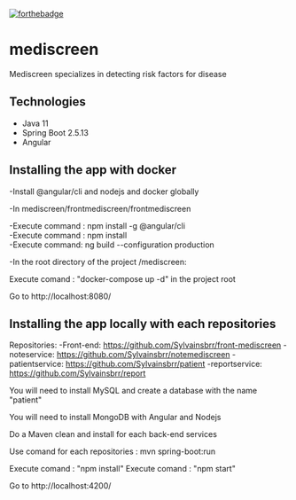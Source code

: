 [![forthebadge](https://forthebadge.com/images/badges/made-with-java.svg)](https://forthebadge.com)


# mediscreen
Mediscreen specializes in detecting risk factors for disease

## Technologies
- Java 11
- Spring Boot 2.5.13
- Angular

Installing the app with docker
------------------------------

-Install @angular/cli and nodejs and docker globally

-In mediscreen/frontmediscreen/frontmediscreen

-Execute command : npm install -g @angular/cli  
-Execute command : npm install  
-Execute command: ng build --configuration production  

-In the root directory of the project /mediscreen:

Execute comand : "docker-compose up -d"  in the project root
 
 Go to http://localhost:8080/
 
Installing the app locally with each repositories
-------------------------------------------------

Repositories:
-Front-end: https://github.com/Sylvainsbrr/front-mediscreen
-noteservice: https://github.com/Sylvainsbrr/notemediscreen
-patientservice: https://github.com/Sylvainsbrr/patient
-reportservice: https://github.com/Sylvainsbrr/report

You will need to install MySQL and create a database with the name "patient"

You will need to install MongoDB with Angular and Nodejs

Do a Maven clean and install for each back-end services

Use comand for each repositories : mvn spring-boot:run

Execute comand : "npm install" 
Execute comand : "npm start"

 Go to http://localhost:4200/


